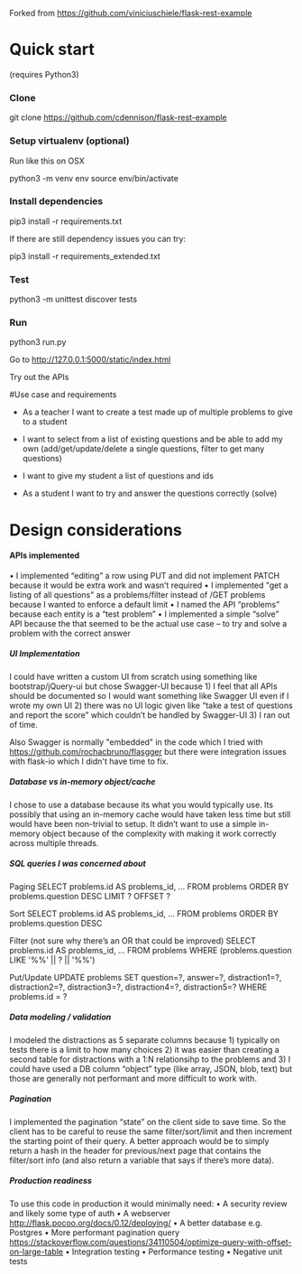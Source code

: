 Forked from
https://github.com/viniciuschiele/flask-rest-example

# Quick start
(requires Python3)

### Clone
git clone https://github.com/cdennison/flask-rest-example

### Setup virtualenv (optional)
Run like this on OSX

python3 -m venv env
source env/bin/activate

### Install dependencies
pip3 install -r requirements.txt

If there are still dependency issues you can try:

pip3 install -r requirements_extended.txt

### Test
python3 -m unittest discover tests

### Run
python3 run.py

Go to 
http://127.0.0.1:5000/static/index.html

Try out the APIs

#Use case and requirements
* As a teacher I want to create a test made up of multiple problems to give to a student
* I want to select from a list of existing questions and be able to add my own (add/get/update/delete a single questions, filter to get many questions)
* I want to give my student a list of questions and ids

* As a student I want to try and answer the questions correctly (solve)

# Design considerations

#### APIs implemented
•  I implemented “editing” a row using PUT and did not implement PATCH because it would be extra work and wasn’t required
•  I implemented "get a listing of all questions" as a problems/filter instead of /GET problems because I wanted to enforce a default limit
•  I named the API “problems” because each entity is a “test problem”
•  I implemented a simple “solve” API because the that seemed to be the actual use case – to try and solve a problem with the correct answer

##### UI Implementation
I could have written a custom UI from scratch using something like bootstrap/jQuery-ui but chose Swagger-UI because 1) I feel that all APIs should be documented so I would want something like Swagger UI even if I wrote my own UI 2) there was no UI logic given like “take a test of questions and report the score” which couldn’t be handled by Swagger-UI 3) I ran out of time.

Also Swagger is normally "embedded" in the code which I tried with https://github.com/rochacbruno/flasgger but there were integration issues with flask-io which I didn't have time to fix.

##### Database vs in-memory object/cache
I chose to use a database because its what you would typically use. Its possibly that using an in-memory cache would have taken less time but still would have been non-trivial to setup. It didn’t want to use a simple in-memory object because of the complexity with making it work correctly across multiple threads.

##### SQL queries I was concerned about

Paging
SELECT problems.id AS problems_id, … 
FROM problems ORDER BY problems.question DESC
 LIMIT ? OFFSET ?

Sort
SELECT problems.id AS problems_id, … 
FROM problems ORDER BY problems.question DESC

Filter (not sure why there’s an OR that could be improved)
SELECT problems.id AS problems_id, … 
FROM problems 
WHERE (problems.question LIKE '%%' || ? || '%%')

Put/Update
UPDATE problems SET question=?, answer=?, distraction1=?, distraction2=?, distraction3=?, distraction4=?, distraction5=? WHERE problems.id = ?

##### Data modeling / validation

I modeled the distractions as 5 separate columns because 1) typically on tests there is a limit to how many choices 2) it was easier than creating a second table for distractions with a 1:N relationsihp to the problems and 3) I could have used a DB column “object” type (like array, JSON, blob, text) but those are generally not performant and more difficult to work with.

##### Pagination
I implemented the pagination “state” on the client side to save time. So the client has to be careful to reuse the same filter/sort/limit and then increment the starting point of their query. A better approach would be to simply return a hash in the header for previous/next page that contains the filter/sort info (and also return a variable that says if there’s more data).

##### Production readiness
To use this code in production it would minimally need:
•  A security review and likely some type of auth
•  A webserver http://flask.pocoo.org/docs/0.12/deploying/
•  A better database e.g. Postgres
•  More performant pagination query https://stackoverflow.com/questions/34110504/optimize-query-with-offset-on-large-table
•  Integration testing
•  Performance testing
•  Negative unit tests